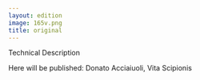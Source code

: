 ```yaml
---
layout: edition
image: 165v.png
title: original
---
```


Technical Description

Here will be published: Donato Acciaiuoli, Vita Scipionis 